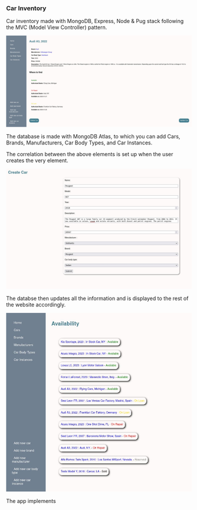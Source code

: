 ### Car Inventory

Car inventory made with MongoDB, Express, Node & Pug stack following the MVC (Model View Controller) pattern.

<img src='./assets/inventory-screenshot-1.jpg'>

The database is made with MongoDB Atlas, to which you can add Cars, Brands, Manufacturers, Car Body Types, and Car Instances.

The correlation between the above elements is set up when the user creates the very element.

<img src='./assets/inventory-screenshot-3.jpg'>

The databse then updates all the information and is displayed to the rest of the website accordingly.

<img src='./assets/inventory-screenshot-2.jpg'>

The app implements
